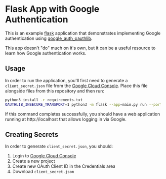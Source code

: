 Flask App with Google Authentication
====================================

This is an example [flask](https://flask.palletsprojects.com/en/stable/) application that demonstrates implementing Google authentication using [google_auth_oauthlib](https://pypi.org/project/google-auth-oauthlib/).

This app doesn't "do" much on it's own, but it can be a useful resource to learn how Google authentication works.

Usage
-----

In order to run the application, you'll first need to generate a `client_secret.json` file from the [Google Cloud Console](https://console.cloud.google.com). Place this file alongside files from this repository and then run:

```sh
python3 install -r requirements.txt
OAUTHLIB_INSECURE_TRANSPORT=1 python3 -m flask --app=main.py run --port=80
```

If this command completes successfully, you should have a web application running at http://localhost that allows logging in via Google.

Creating Secrets
----------------

In order to generate `client_secret.json`, you should:

1. Login to [Google Cloud Console](https://console.cloud.google.com)
2. Create a new project
3. Create new OAuth Client ID in the Credentials area
4. Download `client_secret.json`
